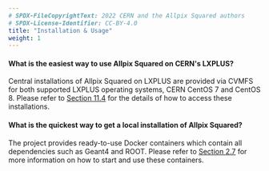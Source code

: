```yaml
---
# SPDX-FileCopyrightText: 2022 CERN and the Allpix Squared authors
# SPDX-License-Identifier: CC-BY-4.0
title: "Installation & Usage"
weight: 1
---
```


#### What is the easiest way to use Allpix Squared on CERN's LXPLUS?

Central installations of Allpix Squared on LXPLUS are provided via CVMFS for both supported LXPLUS operating systems, CERN
CentOS 7 and CentOS 8. Please refer to [Section 11.4](../11_devtools/04_deployment.md#software-deployment-to-cvmfs) for the
details of how to access these installations.

#### What is the quickest way to get a local installation of Allpix Squared?

The project provides ready-to-use Docker containers which contain all dependencies such as Geant4 and ROOT. Please refer to
[Section 2.7](../02_installation/07_docker_images.md) for more information on how to start and use these containers.
